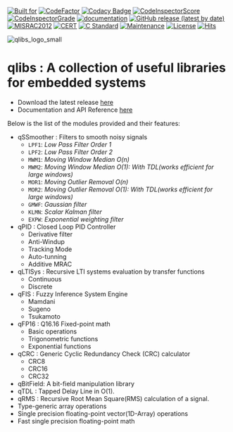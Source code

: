 [![Built for](https://img.shields.io/badge/built%20for-microcontrollers-lightgrey?logo=WhiteSource)](https://github.com/kmilo17pet/qTools)
[![CodeFactor](https://www.codefactor.io/repository/github/kmilo17pet/qlibs/badge)](https://www.codefactor.io/repository/github/kmilo17pet/qlibs)
[![Codacy Badge](https://app.codacy.com/project/badge/Grade/14d566939d2e4d4181088cc1c6666fa3)](https://www.codacy.com/gh/kmilo17pet/qTools/dashboard?utm_source=github.com&amp;utm_medium=referral&amp;utm_content=kmilo17pet/qTools&amp;utm_campaign=Badge_Grade)
[![CodeInspectorScore](https://api.codiga.io/project/27197/score/svg)](https://app.codiga.io/project/27197/dashboard)
[![CodeInspectorGrade](https://api.codiga.io/project/27197/status/svg)](https://app.codiga.io/project/27197/dashboard)
[![documentation](https://github.com/kmilo17pet/qlibs/actions/workflows/doxygen_gen.yml/badge.svg)](https://kmilo17pet.github.io/qlibs/)
[![GitHub release (latest by date)](https://img.shields.io/github/v/release/kmilo17pet/qlibs?logo=webpack)](https://github.com/kmilo17pet/qlibs/releases)
[![MISRAC2012](https://img.shields.io/badge/MISRAC2012-Compliant-blue.svg?logo=c)](https://en.wikipedia.org/wiki/MISRA_C)
[![CERT](https://img.shields.io/badge/CERT-Compliant-blue.svg?logo=c)](https://wiki.sei.cmu.edu/confluence/display/seccode/SEI+CERT+Coding+Standards)
[![C Standard](https://img.shields.io/badge/STD-C99-green.svg?logo=c)](https://en.wikipedia.org/wiki/C99)
[![Maintenance](https://img.shields.io/badge/Maintained%3F-yes-green.svg)](https://github.com/kmilo17pet/qTools/graphs/commit-activity)
[![License](https://img.shields.io/github/license/kmilo17pet/qTools)](https://github.com/kmilo17pet/qTools/blob/main/LICENSE) 
[![Hits](https://hits.seeyoufarm.com/api/count/incr/badge.svg?url=https%3A%2F%2Fgithub.com%2Fkmilo17pet%2Fqlibs&count_bg=%2379C83D&title_bg=%23555555&icon=cliqz.svg&icon_color=%23E7E7E7&title=hits&edge_flat=false)](https://github.com/kmilo17pet/qlibs)

![qlibs_logo_small](https://user-images.githubusercontent.com/11412210/192115666-a5e3b615-b635-47bb-a30a-fb9107a53b48.png)
# qlibs : A collection of useful libraries for embedded systems


* Download the latest release [here](https://github.com/kmilo17pet/qlibs/releases)
* Documentation and API Reference [here](https://kmilo17pet.github.io/qlibs/)


Below is the list of the modules provided and their features:

- qSSmoother : Filters to smooth noisy signals
   - `LPF1`: _Low Pass Filter Order 1_
   - `LPF2`: _Low Pass Filter Order 2_
   - `MWM1`: _Moving Window Median O(n)_
   - `MWM2`: _Moving Window Median O(1): With TDL(works efficient for large windows)_
   - `MOR1`: _Moving Outlier Removal O(n)_
   - `MOR2`: _Moving Outlier Removal O(1): With TDL(works efficient for large windows)_
   - `GMWF`: _Gaussian filter_
   - `KLMN`: _Scalar Kalman filter_
   - `EXPW`: _Exponential weighting filter_
- qPID : Closed Loop PID Controller
  - Derivative filter
  - Anti-Windup
  - Tracking Mode
  - Auto-tunning 
  - Additive MRAC
- qLTISys : Recursive LTI systems evaluation by transfer functions
  - Continuous
  - Discrete
- qFIS : Fuzzy Inference System Engine
  - Mamdani
  - Sugeno
  - Tsukamoto
- qFP16 : Q16.16 Fixed-point math
  - Basic operations
  - Trigonometric functions
  - Exponential functions
- qCRC : Generic Cyclic Redundancy Check (CRC) calculator
  - CRC8
  - CRC16
  - CRC32
- qBitField: A bit-field manipulation library
- qTDL : Tapped Delay Line in O(1). 
- qRMS : Recursive Root Mean Square(RMS) calculation of a signal.
- Type-generic array operations
- Single precision floating-point vector(1D-Array) operations
- Fast single precision floating-point math


